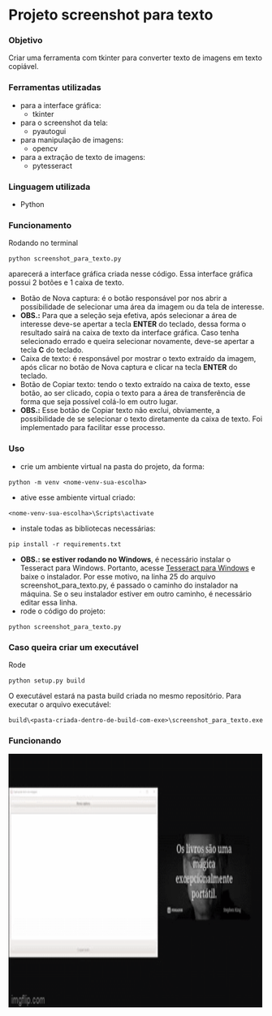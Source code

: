 # Projeto screenshot para texto

### Objetivo
Criar uma ferramenta com tkinter para converter texto de imagens em texto copiável.

### Ferramentas utilizadas
- para a interface gráfica:
    - tkinter
- para o screenshot da tela:
    - pyautogui
- para manipulação de imagens:
    - opencv
- para a extração de texto de imagens:
    - pytesseract

### Linguagem utilizada
- Python

### Funcionamento
Rodando no terminal 
```
python screenshot_para_texto.py
```
aparecerá a interface gráfica criada nesse código. Essa interface gráfica possui 2 botões e 1 caixa de texto.
- Botão de Nova captura: é o botão responsável por nos abrir a possibilidade de selecionar uma área da imagem ou da tela de interesse.
- **OBS.:** Para que a seleção seja efetiva, após selecionar a área de interesse deve-se apertar a tecla **ENTER** do teclado, dessa forma o resultado sairá na caixa de texto da interface gráfica. Caso tenha selecionado errado e queira selecionar novamente, deve-se apertar a tecla **C** do teclado. 
- Caixa de texto: é responsável por mostrar o texto extraído da imagem, após clicar no botão de Nova captura e clicar na tecla **ENTER** do teclado.
- Botão de Copiar texto: tendo o texto extraído na caixa de texto, esse botão, ao ser clicado, copia o texto para a área de transferência de forma que seja possível colá-lo em outro lugar.
- **OBS.:** Esse botão de Copiar texto não exclui, obviamente, a possibilidade de se selecionar o texto diretamente da caixa de texto. Foi implementado para facilitar esse processo.

### Uso
- crie um ambiente virtual na pasta do projeto, da forma:
```
python -m venv <nome-venv-sua-escolha>
```
- ative esse ambiente virtual criado:
```
<nome-venv-sua-escolha>\Scripts\activate
```
- instale todas as bibliotecas necessárias:
```
pip install -r requirements.txt
```
- **OBS.: se estiver rodando no Windows**, é necessário instalar o Tesseract para Windows. Portanto, acesse <a href="https://github.com/UB-Mannheim/tesseract/wiki">Tesseract para Windows</a> e baixe o instalador. Por esse motivo, na linha 25 do arquivo screenshot_para_texto.py, é passado o caminho do instalador na máquina. Se o seu instalador estiver em outro caminho, é necessário editar essa linha.
- rode o código do projeto:
```
python screenshot_para_texto.py
```

### Caso queira criar um executável
Rode
```
python setup.py build
```
O executável estará na pasta build criada no mesmo repositório. Para executar o arquivo executável:
```
build\<pasta-criada-dentro-de-build-com-exe>\screenshot_para_texto.exe
```

### Funcionando
<img src="https://github.com/brunatoloti/data-science-projects/blob/main/projeto-screenshot-para-texto/img/captura.gif" width="500" height="500" />
